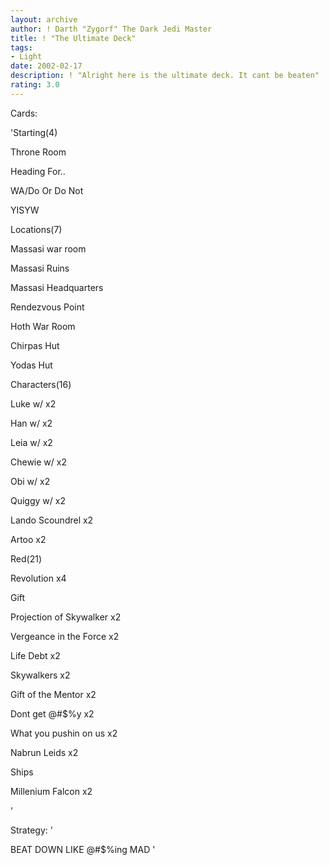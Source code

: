 ```yaml
---
layout: archive
author: ! Darth "Zygorf" The Dark Jedi Master
title: ! "The Ultimate Deck"
tags:
- Light
date: 2002-02-17
description: ! "Alright here is the ultimate deck. It cant be beaten"
rating: 3.0
---
```

Cards: 

'Starting(4)

Throne Room

Heading For..

WA/Do Or Do Not

YISYW


Locations(7)

Massasi war room

Massasi Ruins

Massasi Headquarters

Rendezvous Point

Hoth War Room

Chirpas Hut

Yodas Hut


Characters(16)

Luke w/ x2

Han w/ x2

Leia w/ x2

Chewie w/ x2

Obi w/ x2

Quiggy w/ x2

Lando Scoundrel x2

Artoo x2


Red(21)

Revolution x4

Gift

Projection of Skywalker x2

Vergeance in the Force x2

Life Debt x2

Skywalkers x2

Gift of the Mentor x2

Dont get @#$%y x2

What you pushin on us x2

Nabrun Leids x2


Ships

Millenium Falcon x2

'

Strategy: '

BEAT DOWN LIKE @#$%ing MAD  '